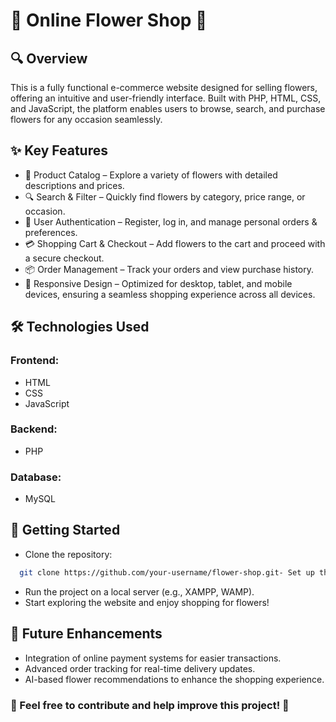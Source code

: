 # 🌸 Online Flower Shop 💐
## 🔍 Overview
This is a fully functional e-commerce website designed for selling flowers, offering an intuitive and user-friendly interface. Built with PHP, HTML, CSS, and JavaScript, the platform enables users to browse, search, and purchase flowers for any occasion seamlessly.

## ✨ Key Features
- 🛒 Product Catalog – Explore a variety of flowers with detailed descriptions and prices.
- 🔍 Search & Filter – Quickly find flowers by category, price range, or occasion.
- 👤 User Authentication – Register, log in, and manage personal orders & preferences.
- 💳 Shopping Cart & Checkout – Add flowers to the cart and proceed with a secure checkout.
- 📦 Order Management – Track your orders and view purchase history.
- 🎨 Responsive Design – Optimized for desktop, tablet, and mobile devices, ensuring a seamless shopping experience across all devices.
## 🛠️ Technologies Used
### Frontend:

- HTML
- CSS
- JavaScript
  
### Backend:

- PHP

### Database:

- MySQL

## 🚀 Getting Started
-  Clone the repository:
 ```bash
   git clone https://github.com/your-username/flower-shop.git- Set up the database and configure the connection in the PHP files.
 ```
- Run the project on a local server (e.g., XAMPP, WAMP).
- Start exploring the website and enjoy shopping for flowers!

## 📌 Future Enhancements
- Integration of online payment systems for easier transactions.
- Advanced order tracking for real-time delivery updates.
- AI-based flower recommendations to enhance the shopping experience.
###  💚 Feel free to contribute and help improve this project! 🌷

